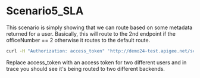 # Scenario5_SLA
This scenario is simply showing that we can route based on some metadata returned for a user. Basically, this will route to the 2nd endpoint if the officeNumber == 2 otherwise it routes to the default route.

```bash
curl -H "Authorization: access_token" 'http://demo24-test.apigee.net/scenario5_SLA/payments/search?tz=123456789'

```

Replace access_token with an access token for two different users and in trace you should see it's being routed to two different backends.
